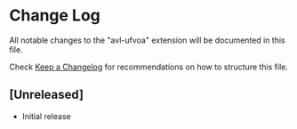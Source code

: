 # Change Log

All notable changes to the "avl-ufvoa" extension will be documented in this file.

Check [Keep a Changelog](http://keepachangelog.com/) for recommendations on how to structure this file.

## [Unreleased]

- Initial release